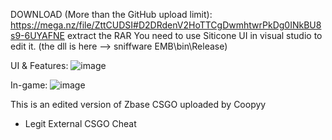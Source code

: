 DOWNLOAD (More than the GitHub upload limit): https://mega.nz/file/ZttCUDSI#D2DRdenV2HoTTCgDwmhtwrPkDg0INkBU8s9-6UYAFNE extract the RAR
You need to use Siticone UI in visual studio to edit it. (the dll is here --> sniffware EMB\bin\Release)

UI & Features: ![image](https://user-images.githubusercontent.com/68871451/204049484-c78e1d6b-af77-4401-ac91-e8d799767ab5.png)

In-game: ![image](https://user-images.githubusercontent.com/68871451/204049519-a3ce555d-04fa-4199-912f-2d2874b6afaf.png)


This is an edited version of Zbase CSGO uploaded by Coopyy

 - Legit External CSGO Cheat
